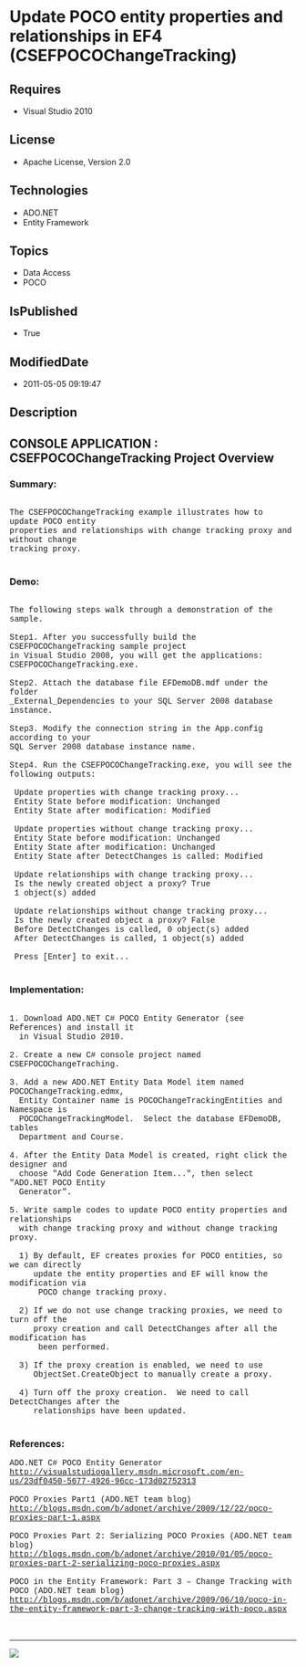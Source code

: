 # Update POCO entity properties and relationships in EF4 (CSEFPOCOChangeTracking)
## Requires
* Visual Studio 2010
## License
* Apache License, Version 2.0
## Technologies
* ADO.NET
* Entity Framework
## Topics
* Data Access
* POCO
## IsPublished
* True
## ModifiedDate
* 2011-05-05 09:19:47
## Description

<p style="font-family:Courier New"></p>
<h2>CONSOLE APPLICATION : CSEFPOCOChangeTracking Project Overview</h2>
<p style="font-family:Courier New"></p>
<h3>Summary:</h3>
<p style="font-family:Courier New"><br>
The CSEFPOCOChangeTracking example illustrates how to update POCO entity<br>
properties and relationships with change tracking proxy and without change<br>
tracking proxy.<br>
<br>
</p>
<h3>Demo:</h3>
<p style="font-family:Courier New"><br>
The following steps walk through a demonstration of the sample.<br>
<br>
Step1. After you successfully build the CSEFPOCOChangeTracking sample project <br>
in Visual Studio 2008, you will get the applications: <br>
CSEFPOCOChangeTracking.exe.<br>
<br>
Step2. Attach the database file EFDemoDB.mdf under the folder <br>
_External_Dependencies to your SQL Server 2008 database instance.<br>
<br>
Step3. Modify the connection string in the App.config according to your <br>
SQL Server 2008 database instance name.<br>
<br>
Step4. Run the CSEFPOCOChangeTracking.exe, you will see the following outputs:<br>
<br>
&nbsp;Update properties with change tracking proxy...<br>
&nbsp;Entity State before modification: Unchanged<br>
&nbsp;Entity State after modification: Modified<br>
<br>
&nbsp;Update properties without change tracking proxy...<br>
&nbsp;Entity State before modification: Unchanged<br>
&nbsp;Entity State after modification: Unchanged<br>
&nbsp;Entity State after DetectChanges is called: Modified<br>
<br>
&nbsp;Update relationships with change tracking proxy...<br>
&nbsp;Is the newly created object a proxy? True<br>
&nbsp;1 object(s) added<br>
<br>
&nbsp;Update relationships without change tracking proxy...<br>
&nbsp;Is the newly created object a proxy? False<br>
&nbsp;Before DetectChanges is called, 0 object(s) added<br>
&nbsp;After DetectChanges is called, 1 object(s) added<br>
<br>
&nbsp;Press [Enter] to exit...<br>
<br>
</p>
<h3>Implementation:</h3>
<p style="font-family:Courier New"><br>
1. Download ADO.NET C# POCO Entity Generator (see References) and install it <br>
&nbsp; in Visual Studio 2010. &nbsp;<br>
<br>
2. Create a new C# console project named CSEFPOCOChangeTraching.<br>
<br>
3. Add a new ADO.NET Entity Data Model item named POCOChangeTracking.edmx,<br>
&nbsp; Entity Container name is POCOChangeTrackingEntities and Namespace is<br>
&nbsp; POCOChangeTrackingModel. &nbsp;Select the database EFDemoDB, tables <br>
&nbsp; Department and Course.<br>
<br>
4. After the Entity Data Model is created, right click the designer and <br>
&nbsp; choose &quot;Add Code Generation Item...&quot;, then select &quot;ADO.NET POCO Entity<br>
&nbsp; Generator&quot;.<br>
<br>
5. Write sample codes to update POCO entity properties and relationships <br>
&nbsp; with change tracking proxy and without change tracking proxy.<br>
&nbsp; <br>
&nbsp; 1) By default, EF creates proxies for POCO entities, so we can directly<br>
&nbsp; &nbsp; &nbsp;update the entity properties and EF will know the modification via<br>
&nbsp;&nbsp;&nbsp;&nbsp; &nbsp;POCO change tracking proxy.<br>
<br>
&nbsp; 2) If we do not use change tracking proxies, we need to turn off the <br>
&nbsp; &nbsp; &nbsp;proxy creation and call DetectChanges after all the modification has<br>
&nbsp;&nbsp;&nbsp;&nbsp; &nbsp;been performed.<br>
<br>
&nbsp; 3) If the proxy creation is enabled, we need to use <br>
&nbsp; &nbsp; &nbsp;ObjectSet.CreateObject to manually create a proxy.<br>
<br>
&nbsp; 4) Turn off the proxy creation. &nbsp;We need to call DetectChanges after the<br>
&nbsp; &nbsp; &nbsp;relationships have been updated. <br>
<br>
</p>
<h3>References:</h3>
<p style="font-family:Courier New">ADO.NET C# POCO Entity Generator<br>
<a target="_blank" href="http://visualstudiogallery.msdn.microsoft.com/en-us/23df0450-5677-4926-96cc-173d02752313">http://visualstudiogallery.msdn.microsoft.com/en-us/23df0450-5677-4926-96cc-173d02752313</a><br>
<br>
POCO Proxies Part1 (ADO.NET team blog)<br>
<a target="_blank" href="http://blogs.msdn.com/b/adonet/archive/2009/12/22/poco-proxies-part-1.aspx">http://blogs.msdn.com/b/adonet/archive/2009/12/22/poco-proxies-part-1.aspx</a><br>
<br>
POCO Proxies Part 2: Serializing POCO Proxies (ADO.NET team blog)<br>
<a target="_blank" href="http://blogs.msdn.com/b/adonet/archive/2010/01/05/poco-proxies-part-2-serializing-poco-proxies.aspx">http://blogs.msdn.com/b/adonet/archive/2010/01/05/poco-proxies-part-2-serializing-poco-proxies.aspx</a><br>
<br>
POCO in the Entity Framework: Part 3 – Change Tracking with POCO (ADO.NET team blog)<br>
<a target="_blank" href="http://blogs.msdn.com/b/adonet/archive/2009/06/10/poco-in-the-entity-framework-part-3-change-tracking-with-poco.aspx">http://blogs.msdn.com/b/adonet/archive/2009/06/10/poco-in-the-entity-framework-part-3-change-tracking-with-poco.aspx</a><br>
<br>
<br>
</p>
<hr>
<div><a href="http://go.microsoft.com/?linkid=9759640" style="margin-top:3px"><img src="http://bit.ly/onecodelogo">
</a></div>
